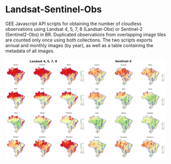 # Landsat-Sentinel-Obs

 GEE Javascript API scripts for obtaining the number of cloudless observations using Landsat 4, 5, 7, 8 (Landsat-Obs) or Sentinel-2 (Sentinel2-Obs) in BR. Duplicated observations from overlapping image tiles are counted only once using both collections. The two scripts exports annual and monthly images (by year), as well as a table containing the metadata of all images.

 ![Brazil monthly](/Img/BR_LandsatSentinel_monthly.jpg?raw=true "Monthly observations with both collections")

